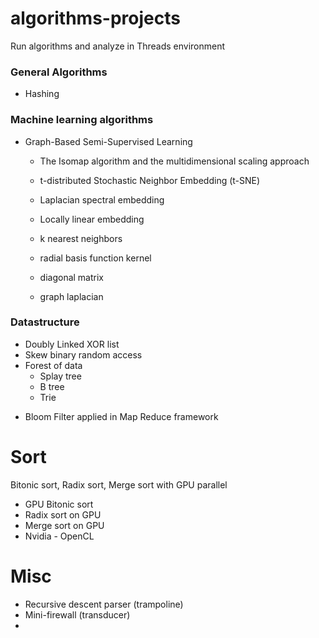# algorithms-projects
Run algorithms and analyze in Threads environment 
### General Algorithms
+ Hashing 


### Machine learning algorithms 
- Graph-Based Semi-Supervised Learning 
    - The Isomap algorithm and the multidimensional scaling approach
    - t-distributed Stochastic Neighbor Embedding (t-SNE) 
    - Laplacian spectral embedding
    - Locally linear embedding 

    - k nearest neighbors
    - radial basis function kernel 

    - diagonal matrix 
    - graph laplacian 
    

### Datastructure 
+ Doubly Linked XOR list 
+ Skew binary random access 
+ Forest of data 
    + Splay tree 
    + B tree 
    + Trie 
- Bloom Filter applied in Map Reduce framework 

# Sort
Bitonic sort, Radix sort, Merge sort with GPU parallel 
+ GPU Bitonic sort  
+ Radix sort on GPU 
+ Merge sort on GPU 
+ Nvidia - OpenCL 


# Misc
+ Recursive descent parser (trampoline)
+ Mini-firewall (transducer)
+ 

